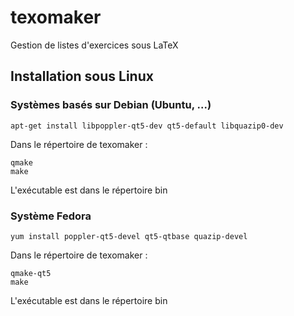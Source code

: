 texomaker
=========

Gestion de listes d'exercices sous LaTeX

Installation sous Linux
-----------------------

### Systèmes basés sur Debian (Ubuntu, ...)
```
apt-get install libpoppler-qt5-dev qt5-default libquazip0-dev
```

Dans le répertoire de texomaker :

```
qmake
make
```

L'exécutable est dans le répertoire bin

### Système Fedora
```
yum install poppler-qt5-devel qt5-qtbase quazip-devel
```

Dans le répertoire de texomaker :

```
qmake-qt5
make
```

L'exécutable est dans le répertoire bin


